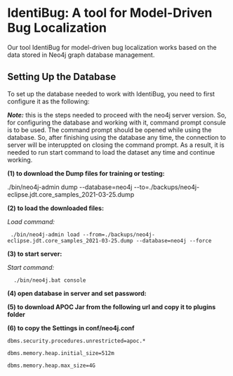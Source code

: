 # IdentiBug: A tool for Model-Driven Bug Localization
Our tool IdentiBug for model-driven bug localization works based on the data stored in Neo4j graph database management.  

## Setting Up the Database
To set up the database needed to work with IdentiBug, you need to first configure it as the following:

***Note:*** this is the steps needed to proceed with the neo4j server version. So, for configuring the database and working with it, command prompt consule is to be used. The command prompt should be opened while using the database. So, after finishing using the database any time, the connection to server will be interuppted on closing the command prompt. As a result, it is needed to run start command to load the dataset any time and continue working. 

**(1) to download the Dump files for training or testing:**

./bin/neo4j-admin dump --database=neo4j --to=./backups/neo4j-eclipse.jdt.core_samples_2021-03-25.dump

**(2) to load the downloaded files:**

*Load command:*

     ./bin/neo4j-admin load --from=./backups/neo4j-eclipse.jdt.core_samples_2021-03-25.dump --database=neo4j --force
    
**(3) to start server:**

*Start command:*

      ./bin/neo4j.bat console
    
**(4) open database in server and set password:**

**(5) to download APOC Jar from the following url and copy it to plugins folder**

**(6) to copy the Settings in conf/neo4j.conf**

    dbms.security.procedures.unrestricted=apoc.*
    
    dbms.memory.heap.initial_size=512m
    
    dbms.memory.heap.max_size=4G
    
    


